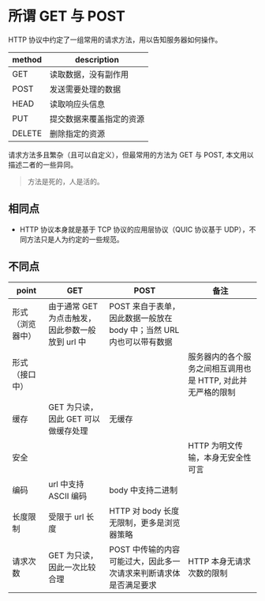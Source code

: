 # 所谓 GET 与 POST

HTTP 协议中约定了一组常用的请求方法，用以告知服务器如何操作。

|method|description|
|-|-|
|GET|读取数据，没有副作用|
|POST|发送需要处理的数据|
|HEAD|读取响应头信息|
|PUT|提交数据来覆盖指定的资源|
|DELETE|删除指定的资源|

请求方法多且繁杂（且可以自定义），但最常用的方法为 GET 与 POST, 本文用以描述二者的一些异同。

> 方法是死的，人是活的。

## 相同点

- HTTP 协议本身就是基于 TCP 协议的应用层协议（QUIC 协议基于 UDP），不同方法只是人为约定的一些规范。

## 不同点

|point|GET|POST|备注|
|-|-|-|-|
|形式（浏览器中）|由于通常 GET 为点击触发，因此参数一般放到 url 中|POST 来自于表单，因此数据一般放在 body 中；当然 URL 内也可以带有数据||
|形式（接口中）|||服务器内的各个服务之间相互调用也是 HTTP, 对此并无严格的限制|
|缓存|GET 为只读，因此 GET 可以做缓存处理|无缓存||
|安全|||HTTP 为明文传输，本身无安全性可言|
|编码|url 中支持 ASCII 编码|body 中支持二进制||
|长度限制|受限于 url 长度|HTTP 对 body 长度无限制，更多是浏览器策略||
|请求次数|GET 为只读，因此一次比较合理|POST 中传输的内容可能过大，因此多一次请求来判断请求体是否满足要求|HTTP 本身无请求次数的限制|
